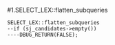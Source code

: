 #1.SELECT_LEX::flatten_subqueries

```
SELECT_LEX::flatten_subqueries
--if (sj_candidates->empty())
----DBUG_RETURN(FALSE);
```